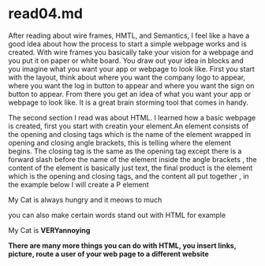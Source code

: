 # read04.md
After reading about wire frames, HMTL, and Semantics, I feel like a have a good idea about how the process to start a simple webpage works and is created. With wire frames you basically take your vision for a webpage and you put it on paper or white board. You draw out your idea in blocks and you imagine what you want your app or webpage to look like. First you start with the layout, think about where you want the company logo to appear, where you want the log in button to appear and where you want the sign on button to appear. From there you get an idea of what you want your app or webpage to look like. It is a great brain storming tool that comes in handy.

The second section I read was about HTML. I learned how a basic webpage is created, first you start with creatin your element.An element consists of the opening and closing tags which is the name of the element wrapped in opening and closing angle brackets, this is telling where the element begins. The closing tag is the same as the opening tag except there is a forward slash before the name of the element inside the angle brackets , the content of the element is basically just text, the final product is the element which is the opening and closing tags, and the content all put together , in the example below I will create a P element

<P>My Cat is always hungry and it meows to much</p>

you can also make certain words stand out with HTML for example

<P>My Cat is <strong>VERY<strong>annoying</p>
There are many more things you can do with HTML, you insert links, picture, route a user of your web page to a different website
